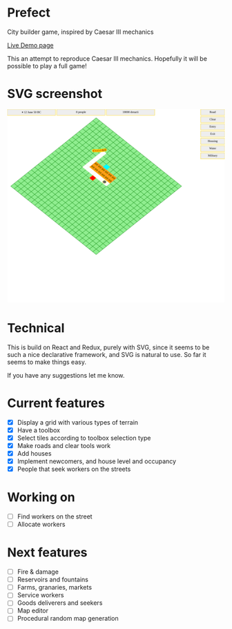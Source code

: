 # Prefect
City builder game, inspired by Caesar III mechanics

[Live Demo page](https://costas-basdekis.github.io/Prefect/)

This an attempt to reproduce Caesar III mechanics. Hopefully it will be possible to play a full game!

# SVG screenshot
![](demo.svg?raw=true&sanitize=true)

# Technical
This is build on React and Redux, purely with SVG, since it seems to be such a
nice declarative framework, and SVG is natural to use. So far it seems to make
things easy.

If you have any suggestions let me know.

# Current features
* [x] Display a grid with various types of terrain
* [x] Have a toolbox
* [x] Select tiles according to toolbox selection type
* [x] Make roads and clear tools work
* [x] Add houses
* [x] Implement newcomers, and house level and occupancy
* [x] People that seek workers on the streets

# Working on
* [ ] Find workers on the street
* [ ] Allocate workers

# Next features
* [ ] Fire & damage
* [ ] Reservoirs and fountains
* [ ] Farms, granaries, markets
* [ ] Service workers
* [ ] Goods deliverers and seekers
* [ ] Map editor
* [ ] Procedural random map generation
